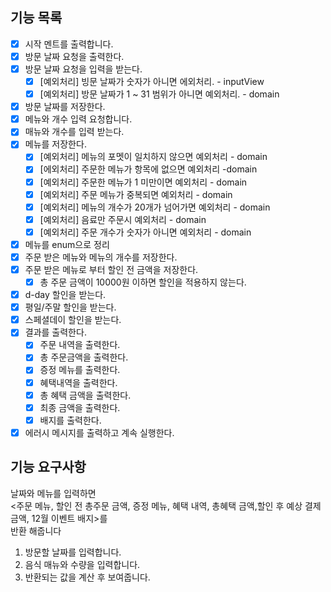 ## 기능 목록

- [x] 시작 멘트를 출력합니다.
- [x] 방문 날짜 요청을 출력한다.
- [x] 방문 날짜 요청을 입력을 받는다.
    - [x] [예외처리] 빙문 날짜가 숫자가 아니면 에외처리. - inputView
    - [x] [예외처리] 방문 날짜가 1 ~ 31 범위가 아니면 예외처리. - domain
- [x] 방문 날짜를 저장한다.
- [x] 메뉴와 개수 입력 요청합니다.
- [x] 매뉴와 개수를 입력 받는다.
- [x] 메뉴를 저장한다.
  - [x] [예외처리] 메뉴의 포멧이 일치하지 않으면 예외처리 - domain
  - [x] [에외처리] 주문한 메뉴가 항목에 없으면 예외처리 -domain
  - [x] [예외처리] 주문한 메뉴가 1 미만이면 예외처리 - domain
  - [x] [예외처리] 주문 메뉴가 중복되면 예외처리 - domain
  - [x] [예외처리] 메뉴의 개수가 20개가 넘어가면 예외처리 - domain
  - [x] [예외처리] 음료만 주문시 예외처리 - domain
  - [x] [예외처리] 주문 개수가 숫자가 아니면 예외처리 - domain
- [x] 메뉴를 enum으로 정리
- [x] 주문 받은 메뉴와 메뉴의 개수를 저장한다.
- [x] 주문 받은 메뉴로 부터 할인 전 금액을 저장한다.
  - [x] 총 주문 금액이 10000원 이하면 할인을 적용하지 않는다. 
- [x] d-day 할인을 받는다.
- [x] 평일/주말 할인을 받는다.
- [x] 스페셜데이 할인을 받는다.
- [x] 결과를 출력한다.
  - [x] 주문 내역을 출력한다.
  - [x] 총 주문금액을 출력한다.
  - [x] 증정 메뉴를 출력한다.
  - [x] 혜택내역을 출력한다.
  - [x] 총 혜택 금액을 출력한다.
  - [x] 최종 금액을 출력한다.
  - [x] 배지를 출력한다.
- [x] 에러시 메시지를 출력하고 계속 실행한다.

## 기능 요구사항

날짜와 메뉴를 입력하면 <br>
<주문 메뉴, 할인 전 총주문 금액, 증정 메뉴, 혜택 내역, 총혜택 금액,할인 후 예상 결제 금액, 12월 이벤트 배지>를<br>
반환 해줍니다

1. 방문할 날짜를 입력합니다.
2. 음식 매뉴와 수량을 입력합니다.
3. 반환되는 값을 계산 후 보여줍니다.